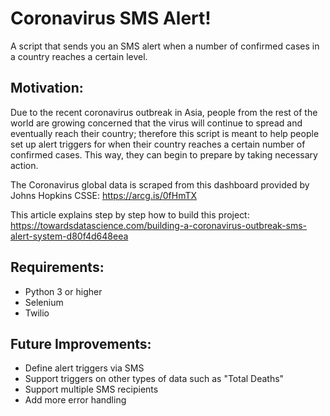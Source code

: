 # Coronavirus SMS Alert!

A script that sends you an SMS alert when a number of confirmed cases in a country reaches a certain level.

## Motivation:
Due to the recent coronavirus outbreak in Asia, people from the rest of the world are growing concerned that the virus
will continue to spread and eventually reach their country; therefore this script is meant to help people set up alert
triggers for when their country reaches a certain number of confirmed cases. This way, they can begin to prepare by
taking necessary action.

The Coronavirus global data is scraped from this dashboard provided by Johns Hopkins CSSE: https://arcg.is/0fHmTX

This article explains step by step how to build this project: https://towardsdatascience.com/building-a-coronavirus-outbreak-sms-alert-system-d80f4d648eea

## Requirements:
* Python 3 or higher
* Selenium
* Twilio

## Future Improvements:
* Define alert triggers via SMS
* Support triggers on other types of data such as "Total Deaths"
* Support multiple SMS recipients
* Add more error handling

